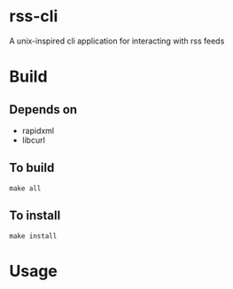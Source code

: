 rss-cli
=======

A unix-inspired cli application for interacting with rss feeds

Build
=====

Depends on
----------

- rapidxml
- libcurl

To build
---------

`make all`

To install
-----------

`make install`

Usage
=====


